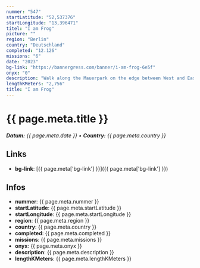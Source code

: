 ```yaml
---
nummer: "547"
startLatitude: "52,537376"
startLongitude: "13,396471"
titel: "I am Frog"
picture: ""
region: "Berlin"
country: "Deutschland"
completed: "12.126"
missions: "6"
date: "2023"
bg-link: "https://bannergress.com/banner/i-am-frog-6e5f"
onyx: "0"
description: "Walk along the Mauerpark on the edge between West and East Berlin"
lengthKMeters: "2,756"
title: "I am Frog"
---
```


# {{ page.meta.title }}
_**Datum:** {{ page.meta.date }} • **Country:** {{ page.meta.country }}_

## Links
- **bg-link**: [{{ page.meta['bg-link'] }}]({{ page.meta['bg-link'] }})

## Infos
- **nummer**: {{ page.meta.nummer }}
- **startLatitude**: {{ page.meta.startLatitude }}
- **startLongitude**: {{ page.meta.startLongitude }}
- **region**: {{ page.meta.region }}
- **country**: {{ page.meta.country }}
- **completed**: {{ page.meta.completed }}
- **missions**: {{ page.meta.missions }}
- **onyx**: {{ page.meta.onyx }}
- **description**: {{ page.meta.description }}
- **lengthKMeters**: {{ page.meta.lengthKMeters }}

